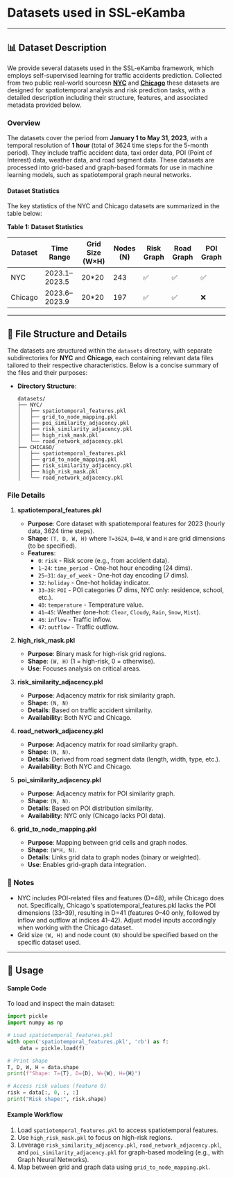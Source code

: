 # Datasets used in SSL-eKamba

---

## 📊 Dataset Description
We provide several datasets used in the SSL-eKamba framework, which employs self-supervised learning for traffic accidents prediction. Collected from two public real-world sourcesn **[NYC](https://opendata.cityofnewyork.us/)** and **[Chicago](https://data.cityofchicago.org/browse?q=traffic&sortBy=relevance&pageSize=20)** these datasets are designed for spatiotemporal analysis and risk prediction tasks, with a detailed description including their structure, features, and associated metadata provided below.
### Overview

The datasets cover the period from **January 1 to May 31, 2023**, with a temporal resolution of **1 hour** (total of 3624 time steps for the 5-month period). They include traffic accident data, taxi order data, POI (Point of Interest) data, weather data, and road segment data. These datasets are processed into grid-based and graph-based formats for use in machine learning models, such as spatiotemporal graph neural networks.
#### Dataset Statistics
The key statistics of the NYC and Chicago datasets are summarized in the table below:

**Table 1: Dataset Statistics**

| Dataset   | Time Range    | Grid Size (W×H) | Nodes (N) | Risk Graph | Road Graph | POI Graph |
|-----------|---------------|-----------------|-----------|-----------|------------|-----------|
| NYC       | 2023.1–2023.5 | 20*20           | 243       | ✅         | ✅         | ✅        |
| Chicago   | 2023.6–2023.9 | 20*20           | 197       | ✅         | ✅         | ❌        |


---

## 📂 File Structure and Details

The datasets are structured within the `datasets` directory, with separate subdirectories for **NYC** and **Chicago**, each containing relevant data files tailored to their respective characteristics. Below is a concise summary of the files and their purposes:

- **Directory Structure**:
  ```
  datasets/
  ├── NYC/
  │   ├── spatiotemporal_features.pkl
  │   ├── grid_to_node_mapping.pkl
  │   ├── poi_similarity_adjacency.pkl
  │   ├── risk_similarity_adjacency.pkl
  │   ├── high_risk_mask.pkl
  │   └── road_network_adjacency.pkl
  ├── CHICAGO/
  │   ├── spatiotemporal_features.pkl
  │   ├── grid_to_node_mapping.pkl
  │   ├── risk_similarity_adjacency.pkl
  │   ├── high_risk_mask.pkl
  │   └── road_network_adjacency.pkl
  ```

###  File Details

1. **spatiotemporal_features.pkl**
   - **Purpose**: Core dataset with spatiotemporal features for 2023 (hourly data, 3624 time steps).
   - **Shape**: `(T, D, W, H)` where `T=3624`, `D=48`, `W` and `H` are grid dimensions (to be specified).
   - **Features**:
     - `0`: `risk` - Risk score (e.g., from accident data).
     - `1–24`: `time_period` - One-hot hour encoding (24 dims).
     - `25–31`: `day_of_week` - One-hot day encoding (7 dims).
     - `32`: `holiday` - One-hot holiday indicator.
     - `33–39`: `POI` - POI categories (7 dims, NYC only: residence, school, etc.).
     - `40`: `temperature` - Temperature value.
     - `41–45`: Weather (one-hot: `Clear`, `Cloudy`, `Rain`, `Snow`, `Mist`).
     - `46`: `inflow` - Traffic inflow.
     - `47`: `outflow` - Traffic outflow.

2. **high_risk_mask.pkl**
   - **Purpose**: Binary mask for high-risk grid regions.
   - **Shape**: `(W, H)` (1 = high-risk, 0 = otherwise).
   - **Use**: Focuses analysis on critical areas.

3. **risk_similarity_adjacency.pkl**
   - **Purpose**: Adjacency matrix for risk similarity graph.
   - **Shape**: `(N, N)` 
   - **Details**: Based on traffic accident similarity.
   - **Availability**: Both NYC and Chicago.

4. **road_network_adjacency.pkl**
   - **Purpose**: Adjacency matrix for road similarity graph.
   - **Shape**: `(N, N)`.
   - **Details**: Derived from road segment data (length, width, type, etc.).
   - **Availability**: Both NYC and Chicago.

5. **poi_similarity_adjacency.pkl**
   - **Purpose**: Adjacency matrix for POI similarity graph.
   - **Shape**: `(N, N)`.
   - **Details**: Based on POI distribution similarity.
   - **Availability**: NYC only (Chicago lacks POI data).

6. **grid_to_node_mapping.pkl**
   - **Purpose**: Mapping between grid cells and graph nodes.
   - **Shape**: `(W*H, N)`.
   - **Details**: Links grid data to graph nodes (binary or weighted).
   - **Use**: Enables grid-graph data integration.
### 📝 Notes
- NYC includes POI-related files and features (D=48), while Chicago does not. Specifically, Chicago's spatiotemporal_features.pkl lacks the POI dimensions (33–39), resulting in D=41 (features 0–40 only, followed by inflow and outflow at indices 41–42). Adjust model inputs accordingly when working with the Chicago dataset.
- Grid size `(W, H)` and node count `(N)` should be specified based on the specific dataset used.

---

## 🚀 Usage

#### Sample Code
To load and inspect the main dataset:
```python
import pickle
import numpy as np

# Load spatiotemporal_features.pkl
with open('spatiotemporal_features.pkl', 'rb') as f:
    data = pickle.load(f)

# Print shape
T, D, W, H = data.shape
print(f"Shape: T={T}, D={D}, W={W}, H={H}")

# Access risk values (feature 0)
risk = data[:, 0, :, :]
print("Risk shape:", risk.shape)

```
#### Example Workflow  
1. Load `spatiotemporal_features.pkl` to access spatiotemporal features.
2. Use `high_risk_mask.pkl` to focus on high-risk regions.
3. Leverage `risk_similarity_adjacency.pkl`, `road_network_adjacency.pkl`, and `poi_similarity_adjacency.pkl` for graph-based modeling (e.g., with Graph Neural Networks).
4. Map between grid and graph data using `grid_to_node_mapping.pkl`.


